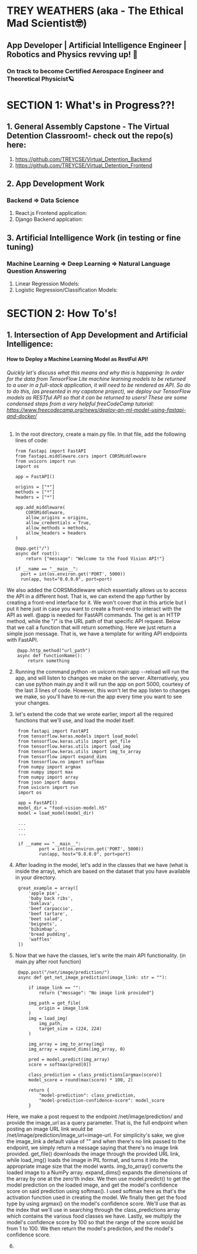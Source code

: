 # TREY WEATHERS (aka - The Ethical Mad Scientist🤓)
## App Developer | Artificial Intelligence Engineer | Robotics and Physics revving up! 🚀 
### On track to become Certified Aerospace Engineer and Theoretical Physicist🪐

# SECTION 1: What's in Progress??!
## 1. General Assembly Capstone - The Virtual Detention Classroom!- check out the repo(s) here: 
1. https://github.com/TREYCSE/Virtual_Detention_Backend
2. https://github.com/TREYCSE/Virtual_Detention_Frontend

## 2. App Development Work
### Backend => Data Science
1. React.js Frontend application:
2. Django Backend applcation:

## 3. Artificial Intelligence Work (in testing or fine tuning)
### Machine Learning => Deep Learning => Natural Language Question Answering
1. Linear Regression Models:
2. Logistic Regression/Classification Models:

# SECTION 2: How To's!
## 1. Intersection of App Development and Artificial Intelligence:
#### How to Deploy a Machine Learning Model as RestFul API!
###### Quickly let's discuss what this means and why this is happening: In order for the data from TensorFlow Lite machine learning models to be returned to a user in a full-stack application, it will need to be rendered as API. So do to do this, (as presented in my capstone project), we deploy our TensorFlow models as RESTful API so that it can be returned to users! These are some condensed steps from a very helpful freeCodeCamp tutorial: https://www.freecodecamp.org/news/deploy-an-ml-model-using-fastapi-and-docker/
1.  In the root directory, create a main.py file. In that file, add the following lines of code:
        
        from fastapi import FastAPI
        from fastapi.middleware.cors import CORSMiddleware
        from uvicorn import run
        import os
        
        app = FastAPI()

        origins = ["*"]
        methods = ["*"]
        headers = ["*"]

        app.add_middleware(
            CORSMiddleware, 
            allow_origins = origins,
            allow_credentials = True,
            allow_methods = methods,
            allow_headers = headers    
        )

        @app.get("/")
        async def root():
            return {"message": "Welcome to the Food Vision API!"}

        if __name == "__main__":
          port = int(os.environ.get('PORT', 5000))
          run(app, host="0.0.0.0", port=port)
We also added the CORSMiddleware which essentially allows us to access the API in a different host. That is, we can extend the app further by creating a front-end interface for it. We won't cover that in this article but I put it here just in case you want to create a front-end to interact with the API as well.
@app is needed for FastAPI commands. The get is an HTTP method, while the "/" is the URL path of that specific API request. Below that we call a function that will return something. Here we just return a simple json message. That is, we have a template for writing API endpoints with FastAPI.

        @app.http_method("url_path")
        async def functionName():
            return something
2. Running the command python -m uvicorn main:app --reload will run the app, and will listen to changes we make on the server. Alternatively, you can use python main.py and it will run the app on port 5000, courtesy of the last 3 lines of code. However, this won't let the app listen to changes we make, so you'll have to re-run the app every time you want to see your changes.
3. let's extend the code that we wrote earlier, import all the required functions that we'll use, and load the model itself.

        from fastapi import FastAPI
        from tensorflow.keras.models import load_model
        from tensorflow.keras.utils import get_file 
        from tensorflow.keras.utils import load_img 
        from tensorflow.keras.utils import img_to_array
        from tensorflow import expand_dims
        from tensorflow.nn import softmax
        from numpy import argmax
        from numpy import max
        from numpy import array
        from json import dumps
        from uvicorn import run
        import os

        app = FastAPI()
        model_dir = "food-vision-model.h5"
        model = load_model(model_dir)

        ...
        ...
        ...

        if __name == "__main__":
                port = int(os.environ.get('PORT', 5000))
                run(app, host="0.0.0.0", port=port)
4. After loading in the model, let's add in the classes that we have (what is inside the array), which are based on the dataset that you have available in your directory.

        great_example = array([
            'apple pie',
            'baby back ribs',
            'baklava',
            'beef carpaccio',
            'beef tartare',
            'beet salad',
            'beignets',
            'bibimbap',
            'bread pudding',
            'waffles'
        ])
5. Now that we have the classes, let's write the main API functionality. (in main.py after root function)

        @app.post("/net/image/prediction/")
        async def get_net_image_prediction(image_link: str = ""):

            if image_link == "":
                return {"message": "No image link provided"}

            img_path = get_file(
                origin = image_link
            )
            img = load_img(
                img_path, 
                target_size = (224, 224)
            )

            img_array = img_to_array(img)
            img_array = expand_dims(img_array, 0)

            pred = model.predict(img_array)
            score = softmax(pred[0])

            class_prediction = class_predictions[argmax(score)]
            model_score = round(max(score) * 100, 2)

            return {
                "model-prediction": class_prediction,
                "model-prediction-confidence-score": model_score
            }
Here, we make a post request to the endpoint /net/image/prediction/ and provide the image_url as a query parameter. That is, the full endpoint when posting an image URL link would be /net/image/prediction/image_url=image-url. For simplicity's sake, we give the image_link a default value of "" and when there's no link passed to the endpoint, we simply return a message saying that there's no image link provided. get_file() downloads the image through the provided URL link, while load_img() loads the image in PIL format, and turns it into the appropriate image size that the model wants. img_to_array() converts the loaded image to a NumPy array. expand_dims() expands the dimensions of the array by one at the zero'th index. We then use model.predict() to get the model prediction on the loaded image, and get the model's confidence score on said prediction using softmax(). I used softmax here as that's the activation function used in creating the model. We finally then get the food type by using argmax() on the model's confidence score. We'll use that as the index that we'll use in searching through the class_predictions array which contains the various food classes we have. Lastly, we multiply the model's confidence score by 100 so that the range of the score would be from 1 to 100. We then return the model's prediction, and the model's confidence score.

  6. 
